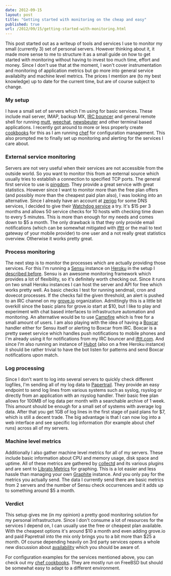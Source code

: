 ```yaml
---
date: 2012-09-15
layout: post
title: "Getting started with monitoring on the cheap and easy"
published: true
url: /2012/09/15/getting-started-with-monitoring.html
---
```


This post started out as a writeup of tools and services I use to monitor my
small (currently 3) set of personal servers. However thinking about it, it made
more sense to me to structure it as a small guide on how to get started with
monitoring without having to invest too much time, effort and money. Since I
don't use that at the moment, I won't cover instrumentation and monitoring of
application metrics but go more into general service availabilty and machine
level metrics. The prices I mention are (to my best knowledge) up to date for
the current time, but are of course subject to change.

### My setup
I have a small set of servers which I'm using for basic services. These include
mail server, IMAP, backup MX, [IRC bouncer](http://wiki.znc.in/ZNC) and general
remote shell for running [mutt](http://www.mutt.org/),
[weechat](http://www.weechat.org/), [newsbeuter](http://www.newsbeuter.org/)
and other terminal based applications.  I recently got around to more or less
properly create [cookbooks](https://github.com/mrtazz/cookbooks) for this as I
am running [chef](http://opscode.com) for configuration management. This also
prompted me to finally set up monitoring and alerting for the services I care
about.

### External service monitoring
Servers are not very useful when their services are not accessible from the
outside world. So you want to monitor this from an external source which
usually tries to establish a connection to specified TCP ports. The general
first service to use is [pingdom](http://pingdom.com). They provide a great
service with great statistics. However since I want to monitor more than the
free plan offers (and possibly more than the cheapest paid plan also), I was
looking into an alternative. Since I already have an account at
[zerigo](http://zerigo.com) for some DNS services, I decided to give their
[Watchdog service](http://zerigo.com/watchdog) a try. It's $15 per 3 months and
allows 50 service checks for 10 hosts with checking time down to every 5
minutes. This is more than enough for my needs and comes down to $5 a month.
The only drawback is that they only provide email notifications (which can be
somewhat mitigated with [ifttt](http://ifttt.com) or the mail to text gateway
of your mobile provider) to one user and a not really great statistics
overview. Otherwise it works pretty great.

### Process monitoring
The next step is to monitor the processes which are actually providing those
services. For this I'm running a [Sensu](https://github.com/sensu) instance on
[Heroku](http://heroku.com) in the setup I [described
before](http://unwiredcouch.com/2012/07/31/deploy-sensu-heroku.html). Sensu is
an awesome monitoring framework which provides a lot of flexibility, so it's
definitely worth checking out. Since it runs on two small Heroku instances I
can host the server and API for free which works pretty well. As basic checks
I test for running sendmail, cron and dovecot processes. If the checks fail the
given threshold, an alert is pushed to an IRC channel on my
[grove.io](http://grove.io) organization. Admittingly this is a little bit
overkill since the basic plans for grove.io start at $10, but I like to play
and experiment with chat based interfaces to infrastructure automation and
monitoring. An alternative would be to use [Campfire](http://campfirenow.com)
which is free for a small amount of users. I am also playing with the idea of
having a [Boxcar](http://boxcar.io) handler either for Sensu itself or alerting
to Boxcar from IRC. Boxcar is a pretty sweet service which handles push
notifications to mobile phones and I'm already using it for notifications from
my IRC bouncer and [ifttt.com](http://ifttt.com). And since I'm also running an
instance of [Hubot](http://github.com/github/hubot) (also on a free Heroku
instance) it should be rather trivial to have the bot listen for patterns and
send Boxcar notifications upon match.

### Log processing
Since I don't want to log into several servers to quickly check different
logfiles, I'm sending all of my log data to
[Papertrail](http://papertrailapp.com). They provide an easy endpoint to send
log lines from various systems such as syslog, rsyslog or directly from an
application with an rsyslog handler. Their basic free plan allows for 100MB of
log data per month with a searchable archive of 1 week. This amount should be
enough for a small set of systems with average log data. After that you get 1GB
of log lines in the first stage of paid plans for $7, which is still a decent
trade. The big advantage is that I can now log into a web interface and see
specific log information (for example about chef runs) across all of my
servers.

### Machine level metrics
Additionally I also gather machine level metrics for all of my servers. These
include basic information about CPU and memory usage, disk space and uptime.
All of these metrics are gathered by [collectd](http://collectd.org) and its
various plugins and are sent to [Librato Metrics](http://metrics.librato.com)
for graphing. This is a lot easier and less hassle than managing your own
[Graphite](http://graphite.wikidot.com/) instance. And you only pay for the
metrics you actually send. The data I currently send there are basic metrics
from 2 servers and the number of Sensu check occurrences and it adds up to
something around $5 a month.

### Verdict
This setup gives me (in my opinion) a pretty good monitoring solution for my
personal infrastructure. Since I don't consume a lot of resources for the
services I depend on, I can usually use the free or cheapest plan available.
With the cheapest options it's around $10 a month and even adding grove.io and
paid Papretrail into the mix only brings you to a bit more than $25 a month.
Of course depending heavily on 3rd party services opens a whole new discussion
about [availability](http://whoownsmyavailability.com) which you should be
aware of.

For configuration examples for the services mentioned above, you can check out
my [chef cookbooks](https://github.com/mrtazz/cookbooks). They are mostly run
on FreeBSD but should be somewhat easy to adapt to a different environment.
